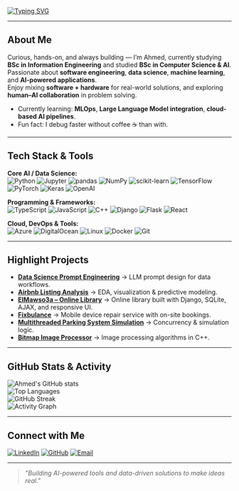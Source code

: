 <!-- Typing SVG -->
[![Typing SVG](https://readme-typing-svg.herokuapp.com?color=%2336BCF7&size=25&center=true&vCenter=true&width=800&lines=Hi+there+👋,+I'm+Ahmed+Niazi;BSc+Information+Engineering+Student;AI+%7C+Data+Science+%7C+ML+%7C+Web+Dev;Always+learning+new+things+🚀)](https://github.com/Zyrex24)

---

##  About Me
 Curious, hands-on, and always building — I’m Ahmed, currently studying **BSc in Information Engineering** and studied **BSc in Computer Science & AI**.  
 Passionate about **software engineering**, **data science**, **machine learning**, and **AI-powered applications**.  
 Enjoy mixing **software + hardware** for real-world solutions, and exploring **human–AI collaboration** in problem solving.  

-  Currently learning: **MLOps**, **Large Language Model integration**, **cloud-based AI pipelines**.  
-  Fun fact: I debug faster without coffee ☕ than with.

---

## Tech Stack & Tools

**Core AI / Data Science:**  
![Python](https://img.shields.io/badge/Python-3776AB?style=for-the-badge&logo=python&logoColor=white)
![Jupyter](https://img.shields.io/badge/Jupyter_Notebook-F37626?style=for-the-badge&logo=jupyter&logoColor=white)
![pandas](https://img.shields.io/badge/pandas-150458?style=for-the-badge&logo=pandas&logoColor=white)
![NumPy](https://img.shields.io/badge/NumPy-013243?style=for-the-badge&logo=numpy&logoColor=white)
![scikit-learn](https://img.shields.io/badge/scikit--learn-F7931E?style=for-the-badge&logo=scikit-learn&logoColor=white)
![TensorFlow](https://img.shields.io/badge/TensorFlow-FF6F00?style=for-the-badge&logo=tensorflow&logoColor=white)
![PyTorch](https://img.shields.io/badge/PyTorch-EE4C2C?style=for-the-badge&logo=pytorch&logoColor=white)
![Keras](https://img.shields.io/badge/Keras-D00000?style=for-the-badge&logo=keras&logoColor=white)
![OpenAI](https://img.shields.io/badge/OpenAI-412991?style=for-the-badge&logo=openai&logoColor=white)

**Programming & Frameworks:**  
![TypeScript](https://img.shields.io/badge/TypeScript-3178C6?style=for-the-badge&logo=typescript&logoColor=white)
![JavaScript](https://img.shields.io/badge/JavaScript-F7E018?style=for-the-badge&logo=javascript&logoColor=black)
![C++](https://img.shields.io/badge/C++-00599C?style=for-the-badge&logo=cplusplus&logoColor=white)
![Django](https://img.shields.io/badge/Django-092E20?style=for-the-badge&logo=django&logoColor=white)
![Flask](https://img.shields.io/badge/Flask-000000?style=for-the-badge&logo=flask&logoColor=white)
![React](https://img.shields.io/badge/React-20232A?style=for-the-badge&logo=react&logoColor=61DAFB)

**Cloud, DevOps & Tools:**  
![Azure](https://img.shields.io/badge/Microsoft_Azure-0089D6?style=for-the-badge&logo=microsoft-azure&logoColor=white)
![DigitalOcean](https://img.shields.io/badge/Digital_Ocean-0080FF?style=for-the-badge&logo=digitalocean&logoColor=white)
![Linux](https://img.shields.io/badge/Linux-FCC624?style=for-the-badge&logo=linux&logoColor=black)
![Docker](https://img.shields.io/badge/Docker-2496ED?style=for-the-badge&logo=docker&logoColor=white)
![Git](https://img.shields.io/badge/Git-F05033?style=for-the-badge&logo=git&logoColor=white)

---

## Highlight Projects
- **[Data Science Prompt Engineering](https://github.com/Zyrex24/DataScience-Prompt-Engineer-finetuned)** → LLM prompt design for data workflows. 
- **[Airbnb Listing Analysis](https://github.com/Zyrex24/Airbnb-Listing-analysis)** → EDA, visualization & predictive modeling.  
- **[ElMawso3a – Online Library](https://github.com/Zyrex24/ElMawso3a-Online-Library)** → Online library built with Django, SQLite, AJAX, and responsive UI.
- **[Fixbulance](https://www.fixbulance.com/)** → Mobile device repair service with on-site bookings.
- **[Multithreaded Parking System Simulation](https://github.com/Zyrex24/Multithreaded-Parking-System-Simulation)** → Concurrency & simulation logic.  
- **[Bitmap Image Processor](https://github.com/Zyrex24/Bitmap-Image-Processor)** → Image processing algorithms in C++.  

---

## GitHub Stats & Activity
![Ahmed's GitHub stats](https://github-readme-stats.vercel.app/api?username=Zyrex24&show_icons=true&theme=tokyonight)  
![Top Languages](https://github-readme-stats.vercel.app/api/top-langs/?username=Zyrex24&layout=compact&theme=tokyonight)  
![GitHub Streak](https://streak-stats.demolab.com?user=Zyrex24&theme=tokyonight&border_radius=5)  
![Activity Graph](https://github-readme-activity-graph.vercel.app/graph?username=Zyrex24&theme=tokyo-night)

---

## Connect with Me
[![LinkedIn](https://img.shields.io/badge/LinkedIn-Ahmed%20Niazi-0077B5?style=for-the-badge&logo=linkedin&logoColor=white)](https://www.linkedin.com/in/ahmedmniazi)
[![GitHub](https://img.shields.io/badge/GitHub-Zyrex24-181717?style=for-the-badge&logo=github)](https://github.com/Zyrex24)
[![Email](https://img.shields.io/badge/Email-ahmedniazi24a.b%40gmail.com-D14836?style=for-the-badge&logo=gmail&logoColor=white)](mailto:ahmedniazi24a.b@gmail.com)

---

> _"Building AI-powered tools and data-driven solutions to make ideas real."_  
